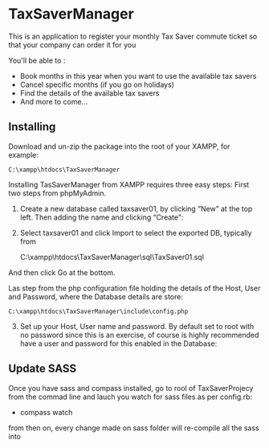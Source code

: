 # TaxSaverManager


This is an application to register your monthly Tax Saver commute ticket so that your company can order it for you

You'll be able to :

- Book months in this year when you want to use the available tax savers
- Cancel specific months (if you go on holidays)
- Find the details of the available tax savers
- And more to come...



## Installing

Download and un-zip the package into the root of your XAMPP, for example:

	C:\xampp\htdocs\TaxSaverManager


Installing TasSaverManager from XAMPP requires three easy steps:
First two steps from phpMyAdmin.

1. Create a new database called taxsaver01, by clicking “New” at the top left. Then adding the name and clicking “Create":

2. Select taxsaver01 and click Import to select the exported DB, typically from 

	C:\xampp\htdocs\TaxSaverManager\sql\TaxSaver01.sql
	
And then click Go at the bottom.

Las step from the php configuration file holding the details of the Host, User and Password, where the Database details are store: 

	C:\xampp\htdocs\TaxSaverManager\include\config.php

3. Set up your Host, User name and password. By default set to root with no password since this is an exercise, of course is highly recommended have a user and password for this enabled in the Database:

<?php
	define('DB_HOST', 'localhost');    
	define('DB_USER', 'root');
	define('DB_PASSWORD', '');
	define('DB_DATABASE', 'TaxSaver01');
?>


## Update SASS 

Once you have sass and compass installed, go to rool of TaxSaverProjecy from the commad line and lauch you watch for sass files as per config.rb:

 - compass watch

from then on, every change made on sass folder will re-compile all the sass into 